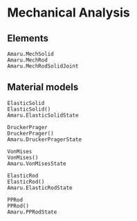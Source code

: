 
# Mechanical Analysis

## Elements

```@docs
Amaru.MechSolid
Amaru.MechRod
Amaru.MechRodSolidJoint
```

## Material models

```@docs
ElasticSolid
ElasticSolid()
Amaru.ElasticSolidState
```

```@docs
DruckerPrager
DruckerPrager()
Amaru.DruckerPragerState
```

```@docs
VonMises
VonMises()
Amaru.VonMisesState
```

```@docs
ElasticRod
ElasticRod()
Amaru.ElasticRodState
```

```@docs
PPRod
PPRod()
Amaru.PPRodState
```